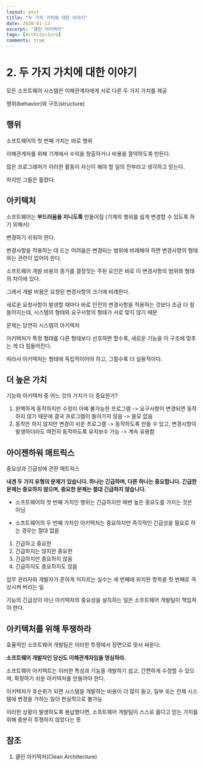 ```yaml
---
layout: post
title: "두 가지 가치에 대한 이야기"
date: 2020-01-13
excerpt: "클린 아키텍처"
tags: [Architecture]
comments: true
---
```


# 2. 두 가지 가치에 대한 이야기

모든 소프트웨어 시스템은 이해관계자에게 서로 다른 두 가지 가치를 제공

행위(behavior)와 구조(structure)

## 행위

소프트웨어의 첫 번째 가치는 바로 행위

이해관계자를 위해 기계에서 수익을 창출하거나 비용을 절약하도록 만든다.

많은 프로그래머가 이러한 활동이 자신이 해야 할 일의 전부라고 생각하고 믿는다.

하지만 그들은 틀렸다.

## 아키텍처

소프트웨어는 **부드러움을 지니도록** 만들어짐 (기계의 행위를 쉽게 변경할 수 있도록 하기 위해서)

변경하기 쉬워야 한다.

변경사항을 적용하는 데 드는 어려움은 변경되는 범위에 비례해야 하면 변경사항의 형태와는 관련이 없어야 한다.

소프트웨어 개발 비용의 증가를 결정짓는 주된 요인은 바로 이 변경사항의 범위와 형태의 차이에 있다.

그래서 개발 비용은 요청된 변경사항의 크기에 비례한다.

새로운 요청사항이 발생할 때마다 바로 인전의 변경사항을 적용하는 것보다 조금 더 힘들어지는데, 시스템의 형태와 요구사항의 형태가 서로 맞지 않기 때문

문제는 당연히 시스템의 아키텍처

아키텍처가 특정 형태를 다른 형태보다 선호하면 할수록, 새로운 기능을 이 구조에 맞추는 게 더 힘들어진다.

따라서 아키텍처는 형태에 독립적이어야 하고, 그럴수록 더 실용적이다.

## 더 높은 가치

기능와 아키텍처 중 어느 것의 가치가 더 중요한가?

1. 완벽하게 동작하지만 수정이 아예 불가능한 프로그램 -> 요구사항이 변경되면 동작하지 않기 때문에 결국 프로그램이 돌아가지 않음 -> 쓸모 없음
2. 동작은 하지 않지만 변경이 쉬운 프로그램 -> 동작하도록 만들 수 있고, 변경사항이 발생하더라도 여전히 동작하도록 유지보수 가능 -> 계속 유용함

## 아이젠하워 매트릭스

중요성과 긴급성에 관한 매트릭스

**내겐 두 가지 유형의 문제가 있습니다. 하나는 긴급하며, 다른 하나는 중요합니다. 긴급한 문제는 중요하지 않으며, 중요한 문제는 절대 긴급하지 않습니다.**

- 소프트웨어의 첫 번째 가치인 행위는 긴급하지만 매번 높은 중요도를 가지는 것은 아님

- 소프트웨어의 두 번째 가차인 아키텍처는 중요하지만 즉각적인 긴급성을 필요로 하는 경우는 절대 없음

1. 긴급하고 중요한
2. 긴급하지는 않지만 중요한
3. 긴급하지만 중요하지 않음
4. 긴급하지도 중요하지도 않음

업무 관리자와 개발자가 흔하게 저지르는 실수는 세 번째에 위치한 항목을 첫 번째로 격상시켜 버리는 일

기능의 긴급성이 아닌 아키텍처의 중요성을 설득하는 일은 소프트웨어 개발팀이 책임져야 한다.

## 아키텍처를 위해 투쟁하라

효율적인 소프트웨어 개발팀은 이러한 투쟁에서 정면으로 맞서 싸운다.

**소프트웨어 개발자인 당신도 이해관계자임을 명심하라.**

소프트웨어 아키텍트는 이러한 특성과 기능을 개발하기 쉽고, 간편하게 수정할 수 있으며, 확장하기 쉬운 아키텍처를 만들어야 한다.

아키텍처가 후순위가 되면 시스템을 개발하는 비용이 더 많이 들고, 일부 또는 전체 시스템에 변경을 가하는 일이 현실적으로 불가능

이러한 상황이 발생하도록 용납했다면, 소프트웨어 개발팀이 스스로 옳다고 믿는 가치를 위해 충분히 투쟁하지 않았다는 뜻

## 참조

1. 클린 아키텍처(Clean Architecture)